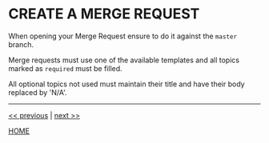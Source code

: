 # CREATE A MERGE REQUEST

When opening your Merge Request ensure to do it against the `master` branch.

Merge requests must use one of the available templates and all topics marked as `required` must be filled.

All optional topics not used must maintain their title and have their body replaced by 'N/A'.


---

[<< previous](https://gitlab.com/exadra37-docker/elixir/elixir/blob/master/docs/how-to/create_branches.md) | [next >>](https://gitlab.com/exadra37-docker/elixir/elixir/blob/master/AUTHOR.md)

[HOME](https://gitlab.com/exadra37-docker/elixir/elixir/blob/master/README.md)
